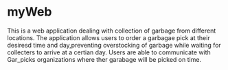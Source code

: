 # myWeb
This is a web application dealing with collection of garbage from different locations. 
The application allows users to order a garbagae pick at their desiresd time and day,preventing overstocking of garbage while waiting for collecters to arrive at a certian day.
Users are able to communicate with Gar_picks organizations where ther garabage will be picked on time.
